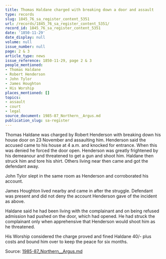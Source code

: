 ```yaml
---
title: Thomas Haldane charged with breaking down a door and assault
type: records
slug: 1845_76_sa_register_content_5351
url: /records/1845_76_sa_register_content_5351/
record_id: 1845_76_sa_register_content_5351
date: '1850-11-29'
date_display: null
volume: null
issue_number: null
page: 2 & 3
article_type: news
issue_reference: 1850-11-29, page 2 & 3
people_mentioned:
- Thomas Haldane
- Robert Henderson
- John Tylor
- James Houghton
- His Worship
places_mentioned: []
topics:
- assault
- court
- legal
source_document: 1985-87_Northern__Argus.md
publication_slug: sa-register
---
```


Thomas Haldane was charged by Robert Henderson with breaking down his house door on 23 November and assaulting him.  Henderson said the accused came to his house at 4 a.m. and knocked for entrance.  When this was denied he forced the door open.  Henderson was greatly frightened by his demeanour and threatened to get a gun and shoot him.  Haldane then struck him and tore his shirt.  Others living near then came and got the defendant away.

John Tylor slept in the same room as Henderson and corroborated his account.

James Houghton lived nearby and came in after the struggle.  Defendant was present and did not deny the account Henderson gave of the incident as above.

Haldane said he had been living with the complainant and on being refused admission had pushed on the door, which had opened.  He had struck the complainant only when apprehensive that Henderson would shoot him as he threatened.

His Worship considered the charge proved and fined Haldane 40/- plus costs and bound him over to keep the peace for six months.

Source: [1985-87_Northern__Argus.md](/downloads/markdown/1985-87_Northern__Argus.md)
